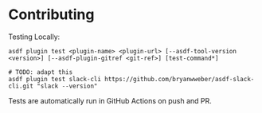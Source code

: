 # Contributing

Testing Locally:

```shell
asdf plugin test <plugin-name> <plugin-url> [--asdf-tool-version <version>] [--asdf-plugin-gitref <git-ref>] [test-command*]

# TODO: adapt this
asdf plugin test slack-cli https://github.com/bryanwweber/asdf-slack-cli.git "slack --version"
```

Tests are automatically run in GitHub Actions on push and PR.
